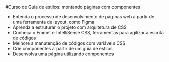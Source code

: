 #Curso de Guia de estilos: montando páginas com componentes

- Entenda o processo de desenvolvimento de páginas web a partir de uma ferramenta de layout, como Figma
- Aprenda a estruturar o projeto com arquitetura de CSS
- Conheça o Emmet e IntelliSense CSS, ferramentas para agilizar a escrita de códigos
- Melhore a manutenção de códigos com variáveis CSS
- Crie componentes a partir de um guia de estilos
- Desenvolva uma página utilizando componentes